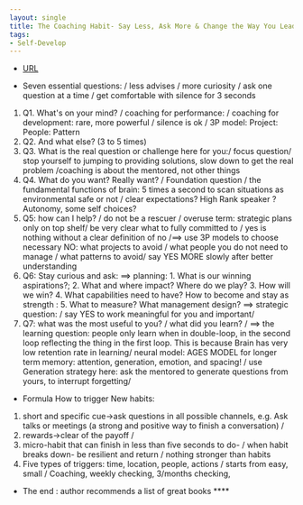 ```yaml
---
layout: single
title: The Coaching Habit- Say Less, Ask More & Change the Way You Lead Forever
tags:
- Self-Develop
---
```



- [URL](https://www.amazon.com/Coaching-Habit-Less-Change-Forever/dp/0978440749)

* Seven essential questions: / less advises / more curiosity / ask one question at a time / get comfortable with silence for 3 seconds

1. Q1. What's on your mind? / coaching for performance: / coaching for development: rare, more powerful / silence is ok / 3P model: Project: People: Pattern
2. Q2. And what else? (3 to 5 times)
3. Q3.  What is the real question or challenge here for you:/ focus question/ stop yourself to jumping to providing solutions, slow down to get the real problem /coaching is about the mentored, not other things
4. Q4. What do you want? Really want? / Foundation question / the fundamental functions of brain: 5 times a second to scan situations as environmental safe or not  / clear expectations? High Rank speaker ? Autonomy, some self choices?
5. Q5:  how can I help? / do not be a rescuer / overuse term: strategic plans only on top shelf/ be very clear what to fully committed to / yes is nothing without a clear definition of no /==> use 3P models to choose necessary NO:  what projects to avoid / what people you do not need to manage / what patterns to avoid/ say YES MORE slowly after better understanding
6. Q6: Stay curious and ask: ==> planning: 1. What is our winning aspirations?; 2. What and where impact? Where do we play?  3. How will we win? 4. What capabilities need to have? How to become and stay as strength : 5. What to measure? What management design? ==> strategic question: / say YES to work meaningful for you and important/
7. Q7:  what was the most useful to you? / what did you learn? / ==> the learning question: people only learn when in double-loop, in the second loop reflecting the thing in the first loop. This is because Brain has very low retention rate in learning/ neural model: AGES MODEL for longer term memory: attention, generation, emotion, and spacing! / use Generation strategy here: ask the mentored to generate questions from yours, to interrupt forgetting/


*  Formula How to trigger New habits:
1. short and specific cue->ask questions in all possible channels, e.g. Ask talks or meetings  (a strong and positive way to finish a conversation) /
2. rewards->clear of the payoff  /
3. micro-habit that can finish in less than five seconds to do- / when habit breaks down- be resilient and return / nothing stronger than habits
4. Five types of triggers: time, location, people, actions / starts from easy, small / Coaching,  weekly checking, 3/months checking,

* The end : author recommends a list of great books ****
